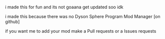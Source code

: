 i made this for fun and its not goaana get updated soo idk

i made this because there was no Dyson Sphere Program Mod Manager [on github]

if you want me to add your mod make a Pull requests or a Issues requests
